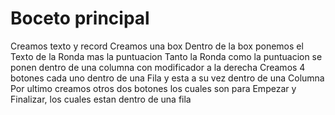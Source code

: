 # Boceto principal
Creamos texto y record
Creamos una box
Dentro de la box ponemos el Texto de la Ronda mas la puntuacion
Tanto la Ronda como la puntuacion se ponen dentro de una columna con modificador a la derecha
Creamos 4 botones cada uno dentro de una Fila y esta a su vez dentro de una Columna
Por ultimo creamos otros dos botones los cuales son para Empezar y Finalizar, los cuales estan dentro de una fila